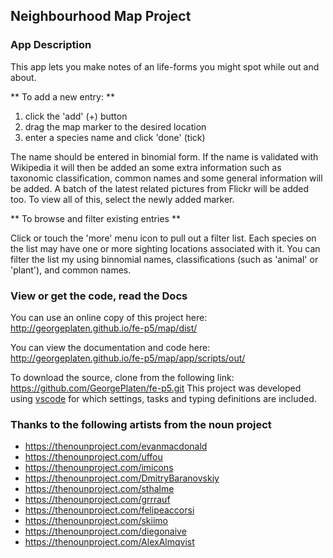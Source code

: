 ## Neighbourhood Map Project

### App Description

This app lets you make notes of an life-forms you might spot
while out and about.

** To add a new entry: **
1. click the 'add' (+) button
2. drag the map marker to the desired location
3. enter a species name and click 'done' (tick)

The name should be entered in binomial form. If the name is
validated with Wikipedia it will then be added an some extra
information such as taxonomic classification, common names
and some general information will be added. A batch of the
latest related pictures from Flickr will be added too. To view
all of this, select the newly added marker.

** To browse and filter existing entries **

Click or touch the 'more' menu icon to pull out a 
filter list. Each species on the list may have one or
more sighting locations associated with it. You can filter
the list my using binnomial names, classifications (such as
'animal' or 'plant'), and common names.

### View or get the code, read the Docs

You can use an online copy of this project here:
http://georgeplaten.github.io/fe-p5/map/dist/

You can view the documentation and code here:
http://georgeplaten.github.io/fe-p5/map/app/scripts/out/

To download the source, clone from the following link:
https://github.com/GeorgePlaten/fe-p5.git
This project was developed using [vscode](https://code.visualstudio.com/) for which settings,
tasks and typing definitions are included.

### Thanks to the following artists from the noun project
 - https://thenounproject.com/evanmacdonald
 - https://thenounproject.com/uffou
 - https://thenounproject.com/imicons
 - https://thenounproject.com/DmitryBaranovskiy
 - https://thenounproject.com/sthalme
 - https://thenounproject.com/grrrauf
 - https://thenounproject.com/felipeaccorsi
 - https://thenounproject.com/skiimo
 - https://thenounproject.com/diegonaive
 - https://thenounproject.com/AlexAlmqvist
